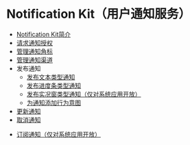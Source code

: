 # Notification Kit（用户通知服务）<!--notification-kit-->

- [Notification Kit简介](notification-overview.md)
- [请求通知授权](notification-enable.md)
- [管理通知角标](notification-badge.md)
- [管理通知渠道](notification-slot.md)
- 发布通知<!--publish-notification-->
  - [发布文本类型通知](text-notification.md)
  - [发布进度条类型通知](progress-bar-notification.md)
  <!--Del-->
  - [发布实况窗类型通知（仅对系统应用开放）](live-view-notification.md)
  <!--DelEnd-->
  - [为通知添加行为意图](notification-with-wantagent.md)
- [更新通知](notification-update.md)
- [取消通知](notification-cancel.md)
<!--Del-->
- [订阅通知（仅对系统应用开放）](notification-subscription.md)
<!--DelEnd-->